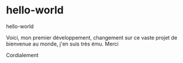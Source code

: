# hello-world
hello-world

Voici, mon premier développement, changement sur ce vaste projet de bienvenue au monde, j'en suis très ému.
Merci

Cordialement
